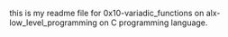 this is my readme file for 0x10-variadic_functions on alx-low_level_programming on C programming language.
